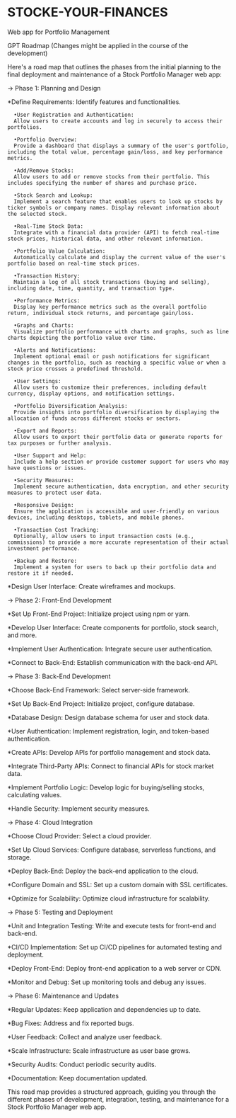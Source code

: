 # STOCKE-YOUR-FINANCES
Web app for Portfolio Management

GPT Roadmap (Changes might be applied in the course of the development)

Here's a road map that outlines the phases from the initial planning to the final deployment and maintenance of a Stock Portfolio Manager web app:

-> Phase 1: Planning and Design

  *Define Requirements:
    Identify features and functionalities.
  
      •User Registration and Authentication:
      Allow users to create accounts and log in securely to access their portfolios.

      •Portfolio Overview:
      Provide a dashboard that displays a summary of the user's portfolio, including the total value, percentage gain/loss, and key performance metrics.

      •Add/Remove Stocks:
      Allow users to add or remove stocks from their portfolio. This includes specifying the number of shares and purchase price.

      •Stock Search and Lookup:
      Implement a search feature that enables users to look up stocks by ticker symbols or company names. Display relevant information about the selected stock.

      •Real-Time Stock Data:
      Integrate with a financial data provider (API) to fetch real-time stock prices, historical data, and other relevant information.

      •Portfolio Value Calculation:
      Automatically calculate and display the current value of the user's portfolio based on real-time stock prices.

      •Transaction History:
      Maintain a log of all stock transactions (buying and selling), including date, time, quantity, and transaction type.

      •Performance Metrics:
      Display key performance metrics such as the overall portfolio return, individual stock returns, and percentage gain/loss.

      •Graphs and Charts:
      Visualize portfolio performance with charts and graphs, such as line charts depicting the portfolio value over time.

      •Alerts and Notifications:
      Implement optional email or push notifications for significant changes in the portfolio, such as reaching a specific value or when a stock price crosses a predefined threshold.

      •User Settings:
      Allow users to customize their preferences, including default currency, display options, and notification settings.

      •Portfolio Diversification Analysis:
      Provide insights into portfolio diversification by displaying the allocation of funds across different stocks or sectors.

      •Export and Reports:
      Allow users to export their portfolio data or generate reports for tax purposes or further analysis.

      •User Support and Help:
      Include a help section or provide customer support for users who may have questions or issues.

      •Security Measures:
      Implement secure authentication, data encryption, and other security measures to protect user data.

      •Responsive Design:
      Ensure the application is accessible and user-friendly on various devices, including desktops, tablets, and mobile phones.

      •Transaction Cost Tracking:
      Optionally, allow users to input transaction costs (e.g., commissions) to provide a more accurate representation of their actual investment performance.

      •Backup and Restore:
      Implement a system for users to back up their portfolio data and restore it if needed.


  *Design User Interface:
    Create wireframes and mockups.

-> Phase 2: Front-End Development
  
  *Set Up Front-End Project:
    Initialize project using npm or yarn.

  *Develop User Interface:
    Create components for portfolio, stock search, and more.

  *Implement User Authentication:
    Integrate secure user authentication.

  *Connect to Back-End:
    Establish communication with the back-end API.

-> Phase 3: Back-End Development
  
  *Choose Back-End Framework:
    Select server-side framework.

  *Set Up Back-End Project:
    Initialize project, configure database.

  *Database Design:
    Design database schema for user and stock data.

  *User Authentication:
    Implement registration, login, and token-based authentication.

  *Create APIs:
    Develop APIs for portfolio management and stock data.

  *Integrate Third-Party APIs:
    Connect to financial APIs for stock market data.

  *Implement Portfolio Logic:
    Develop logic for buying/selling stocks, calculating values.

  *Handle Security:
    Implement security measures.

-> Phase 4: Cloud Integration

  *Choose Cloud Provider:
    Select a cloud provider.

  *Set Up Cloud Services:
    Configure database, serverless functions, and storage.

  *Deploy Back-End:
    Deploy the back-end application to the cloud.

  *Configure Domain and SSL:
    Set up a custom domain with SSL certificates.

  *Optimize for Scalability:
    Optimize cloud infrastructure for scalability.

-> Phase 5: Testing and Deployment

  *Unit and Integration Testing:
    Write and execute tests for front-end and back-end.

  *CI/CD Implementation:
    Set up CI/CD pipelines for automated testing and deployment.

  *Deploy Front-End:
    Deploy front-end application to a web server or CDN.

  *Monitor and Debug:
    Set up monitoring tools and debug any issues.

-> Phase 6: Maintenance and Updates

  *Regular Updates:
    Keep application and dependencies up to date.

  *Bug Fixes:
    Address and fix reported bugs.

  *User Feedback:
    Collect and analyze user feedback.

  *Scale Infrastructure:
    Scale infrastructure as user base grows.

  *Security Audits:
    Conduct periodic security audits.

  *Documentation:
    Keep documentation updated.

This road map provides a structured approach, guiding you through the different phases of development, integration, testing, and maintenance for a Stock Portfolio Manager web app.



